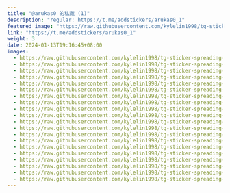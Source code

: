 ```yaml
---
title: "@arukas0 的私藏 (1)"
description: "regular: https://t.me/addstickers/arukas0_1"
featured_image: "https://raw.githubusercontent.com/kylelin1998/tg-sticker-spreading-worldwide-images/main/img/10d3a8d9-a62e-4e06-a70d-f2d05275def2.jpg"
link: "https://t.me/addstickers/arukas0_1"
weight: 3
date: 2024-01-13T19:16:45+08:00
images:
  - https://raw.githubusercontent.com/kylelin1998/tg-sticker-spreading-worldwide-images/main/img/10d3a8d9-a62e-4e06-a70d-f2d05275def2.jpg
  - https://raw.githubusercontent.com/kylelin1998/tg-sticker-spreading-worldwide-images/main/img/e8d1df54-e410-4312-9798-9a8447223839.jpg
  - https://raw.githubusercontent.com/kylelin1998/tg-sticker-spreading-worldwide-images/main/img/751dcffd-3cb1-4b38-ba01-bdf6c7ad3b4f.jpg
  - https://raw.githubusercontent.com/kylelin1998/tg-sticker-spreading-worldwide-images/main/img/c7fce783-2305-4424-8097-b7f167f95a8f.jpg
  - https://raw.githubusercontent.com/kylelin1998/tg-sticker-spreading-worldwide-images/main/img/ee1a4b99-e4e0-4d4b-8852-1c6da24fb1f2.jpg
  - https://raw.githubusercontent.com/kylelin1998/tg-sticker-spreading-worldwide-images/main/img/07194df7-e3dd-4e9b-8117-2ea1edd49b83.jpg
  - https://raw.githubusercontent.com/kylelin1998/tg-sticker-spreading-worldwide-images/main/img/58dabf40-48b0-4f89-a82d-43d58233d649.jpg
  - https://raw.githubusercontent.com/kylelin1998/tg-sticker-spreading-worldwide-images/main/img/8eac288a-0df6-48db-b7ab-cb899c3cfb1e.jpg
  - https://raw.githubusercontent.com/kylelin1998/tg-sticker-spreading-worldwide-images/main/img/ec9dd4f3-5f8d-4dae-a550-f3fbde16eaf9.jpg
  - https://raw.githubusercontent.com/kylelin1998/tg-sticker-spreading-worldwide-images/main/img/5dfff644-60a2-49eb-befc-c6027e9c828d.jpg
  - https://raw.githubusercontent.com/kylelin1998/tg-sticker-spreading-worldwide-images/main/img/cfc6999a-5132-450d-9420-c63c60135000.jpg
  - https://raw.githubusercontent.com/kylelin1998/tg-sticker-spreading-worldwide-images/main/img/0092576b-d749-49da-8402-301509755b11.jpg
  - https://raw.githubusercontent.com/kylelin1998/tg-sticker-spreading-worldwide-images/main/img/9877134a-ada2-4b76-9869-a4c35d7341f8.jpg
  - https://raw.githubusercontent.com/kylelin1998/tg-sticker-spreading-worldwide-images/main/img/4858ff2f-c51b-4455-9bac-d387ecdc48ac.jpg
  - https://raw.githubusercontent.com/kylelin1998/tg-sticker-spreading-worldwide-images/main/img/42c990d6-e18b-4c85-9f44-9e5935d82be8.jpg
  - https://raw.githubusercontent.com/kylelin1998/tg-sticker-spreading-worldwide-images/main/img/2811361f-ff10-47ad-a233-484d54f90a3f.jpg
  - https://raw.githubusercontent.com/kylelin1998/tg-sticker-spreading-worldwide-images/main/img/61280067-5756-460d-8878-dced9b74886c.jpg
  - https://raw.githubusercontent.com/kylelin1998/tg-sticker-spreading-worldwide-images/main/img/0e12b32a-44f0-43f8-acfc-9b0805d967ee.jpg
  - https://raw.githubusercontent.com/kylelin1998/tg-sticker-spreading-worldwide-images/main/img/d7597a3e-d7ae-4517-aed3-e320d7f965e1.jpg
  - https://raw.githubusercontent.com/kylelin1998/tg-sticker-spreading-worldwide-images/main/img/adcacd48-7b9a-4945-a423-2ac33deca6e7.jpg
---
```

